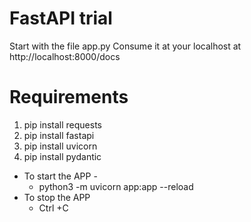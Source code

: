 
# FastAPI trial

Start with the file app.py
Consume it at your localhost at http://localhost:8000/docs

# Requirements
1. pip install requests
2. pip install fastapi
3. pip install uvicorn
4. pip install pydantic

- To start the APP - 
	- python3 -m uvicorn app:app --reload 
- To stop the APP 
    - Ctrl +C